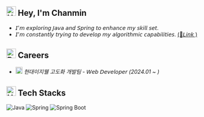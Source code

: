 ## <img src="https://raw.githubusercontent.com/Tarikul-Islam-Anik/Animated-Fluent-Emojis/master/Emojis/Hand%20gestures/Hand%20with%20Fingers%20Splayed%20Light%20Skin%20Tone.png" alt="Hand with Fingers Splayed Light Skin Tone" width="25" height="25" /> Hey, I'm Chanmin
- 𝘐'𝘮 𝘦𝘹𝘱𝘭𝘰𝘳𝘪𝘯𝘨 𝘑𝘢𝘷𝘢 𝘢𝘯𝘥 𝘚𝘱𝘳𝘪𝘯𝘨 𝘵𝘰 𝘦𝘯𝘩𝘢𝘯𝘤𝘦 𝘮𝘺 𝘴𝘬𝘪𝘭𝘭 𝘴𝘦𝘵. <!--[(📚𝘓𝘪𝘯𝘬 )](https://velog.io/@chanmin/series)--><br>
- 𝘐'𝘮 𝘤𝘰𝘯𝘴𝘵𝘢𝘯𝘵𝘭𝘺 𝘵𝘳𝘺𝘪𝘯𝘨 𝘵𝘰 𝘥𝘦𝘷𝘦𝘭𝘰𝘱 𝘮𝘺 𝘢𝘭𝘨𝘰𝘳𝘪𝘵𝘩𝘮𝘪𝘤 𝘤𝘢𝘱𝘢𝘣𝘪𝘭𝘪𝘵𝘪𝘦𝘴. [(🧠𝘓𝘪𝘯𝘬 )](https://github.com/sungchanmin/algorithm)

## <img src="https://raw.githubusercontent.com/Tarikul-Islam-Anik/Animated-Fluent-Emojis/master/Emojis/Travel%20and%20places/Rocket.png" alt="Rocket" width="25" height="25" /> Careers  
- <img src="https://recruit.ehyundai.com/images/icon/ci_img1.gif" height="18" /> _현대이지웰 고도화 개발팀_ - 𝘞𝘦𝘣 𝘋𝘦𝘷𝘦𝘭𝘰𝘱𝘦𝘳 _(2024.01 ~ )_


<!--
## 🚀 Projects
- <code style="color : gray">🌱 BeginVegan (23.04 ~ 23.06)</code> [(🔗Link)](https://github.com/BeginVegan/BV-Document)<br>
- <code style="color : gray">🧑🏻‍💻 Dogroup (22.10 ~ 22.12)</code> [(🔗Link)](https://github.com/sungchanmin/dogroup)<br>
- <code style="color : gray">🏡 Get me a house (22.03 ~ 22.06)</code> [(🔗Link)](https://user26.notion.site/9b30d47010ff4968b5a68ff0d069d490?pvs=4)
-->

## <img src="https://raw.githubusercontent.com/Tarikul-Islam-Anik/Animated-Fluent-Emojis/master/Emojis/Objects/Hammer%20and%20Wrench.png" alt="Hammer and Wrench" width="25" height="25" /> Tech Stacks

![Java](https://img.shields.io/badge/Java-007396?style=flat&logo=Java&logoColor=white)
![Spring](https://img.shields.io/badge/Spring-6DB33F?style=flat&logo=spring&logoColor=white)
![Spring Boot](https://img.shields.io/badge/SpringBoot-6DB33F?style=flat&logo=spring-boot&logoColor=white)

<!--
## 👀 Once I Used

![OracleDB](https://img.shields.io/badge/OracleDB-ED2939?style=flat&logo=oracle&logoColor=white)
![MariaDB](https://img.shields.io/badge/MariaDB-003545?style=flat&logo=mariadb&logoColor=white)
![Linux](https://img.shields.io/badge/Linux-FCC624?style=flat&logo=linux&logoColor=black)
![Docker](https://img.shields.io/badge/Docker-189BCC?style=flat&logo=docker&logoColor=white)
![Amazon AWS](https://img.shields.io/badge/AmazonAWS-232F3E?style=flat&logo=amazon-aws&logoColor=white)
-->

<!--
## 📊 GitHub Stats
<p align="left">
  <img src="https://github-readme-stats-sand-six-91.vercel.app/api/top-langs/?username=sungchanmin&layout=compact&theme=algolia&hide_border=false" width="40%" />
  <img src="https://github-readme-stats.vercel.app/api?username=sungchanmin&show_icons=true&theme=algolia&hide_border=false" width="39%"/>
</p>

## 📫 Contact
Reach out via email at [behonestway@gmail.com](behonestway@gmail.com)
-->
